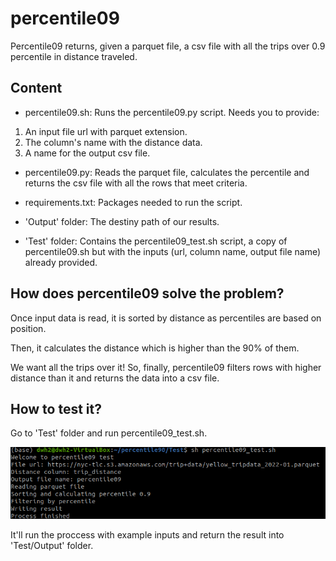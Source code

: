 # percentile09
Percentile09 returns, given a parquet file, a csv file with all the trips over 0.9 percentile in distance traveled.

## Content

* percentile09.sh: Runs the percentile09.py script. Needs you to provide:
1) An input file url with parquet extension.
2) The column's name with the distance data.
3) A name for the output csv file.

* percentile09.py: Reads the parquet file, calculates the percentile and returns the csv file with all the rows that meet criteria.

* requirements.txt: Packages needed to run the script.

* 'Output' folder: The destiny path of our results.

* 'Test' folder: Contains the percentile09_test.sh script, a copy of percentile09.sh but with the inputs (url, column name, output file name) already provided.

## How does percentile09 solve the problem?
Once input data is read, it is sorted by distance as percentiles are based on position.

Then, it calculates the distance which is higher than the 90% of them.

We want all the trips over it! So, finally, percentile09 filters rows with higher distance than it and returns the data into a csv file.

## How to test it?

Go to 'Test' folder and run percentile09_test.sh.

![img](https://github.com/LetyM/percentile09/blob/main/run_test.png)

It'll run the proccess with example inputs and return the result into 'Test/Output' folder.
